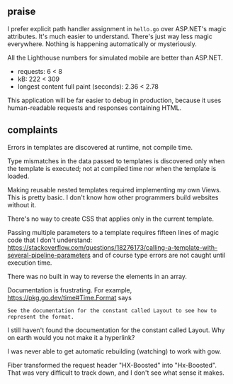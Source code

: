 ## praise

I prefer explicit path handler assignment in `hello.go` over ASP.NET's
magic attributes.  It's much easier to understand.  There's just way less magic everywhere.  Nothing is happening automatically or mysteriously.

All the Lighthouse numbers for simulated mobile are better than ASP.NET.
* requests: 6 < 8
* kB: 222 < 309
* longest content full paint (seconds): 2.36 < 2.78

This application will be far easier to debug in production, because it uses
human-readable requests and responses containing HTML.

## complaints

Errors in templates are discovered at runtime, not compile time.

Type mismatches in the data passed to templates is discovered only when the template is executed; not at compiled time nor when the template is loaded.

Making reusable nested templates required implementing my own Views.
This is pretty basic.  I don't know how other programmers build websites without it.

There's no way to create CSS that applies only in the current template.

Passing multiple parameters to a template requires fifteen lines of magic code that I don't understand:
https://stackoverflow.com/questions/18276173/calling-a-template-with-several-pipeline-parameters
and of course type errors are not caught until execution time. 

There was no built in way to reverse the elements in an array.

Documentation is frustrating. For example,
https://pkg.go.dev/time#Time.Format says

    See the documentation for the constant called Layout to see how to represent the format.

I still haven't found the documentation for the constant called Layout.
Why on earth would you not make it a hyperlink?

I was never able to get automatic rebuilding (watching) to work with gow.

Fiber transformed the request header "HX-Boosted" into "Hx-Boosted".
That was very difficult to track down, and I don't see what sense it makes.